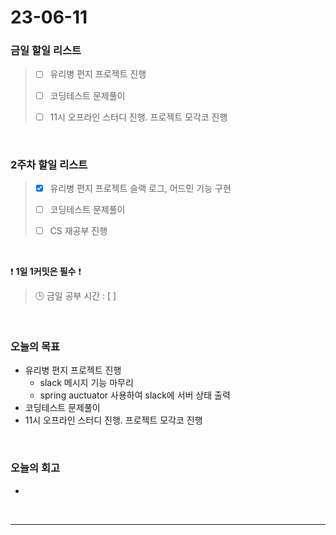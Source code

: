 # 23-06-11
### 금일 할일 리스트
> - [ ]  유리병 편지 프로젝트 진행
>
> - [ ]  코딩테스트 문제풀이
>
> - [ ]  11시 오프라인 스터디 진행. 프로젝트 모각코 진행


<br/>

### 2주차 할일 리스트  
> - [x]  유리병 편지 프로젝트 슬랙 로그, 어드민 기능 구현
>
> - [ ]  코딩테스트 문제풀이
>
> - [ ]  CS 재공부 진행

<br/>

❗ **1일 1커밋은 필수** ❗
> 🕒 금일 공부 시간 : [  ]
  
<br/>

### 오늘의 목표
- 유리병 편지 프로젝트 진행
    - slack 메시지 기능 마무리
    - spring auctuator 사용하여 slack에 서버 상태 출력
- 코딩테스트 문제풀이
- 11시 오프라인 스터디 진행. 프로젝트 모각코 진행

<br>

### 오늘의 회고
- 

<br/>

------------  
